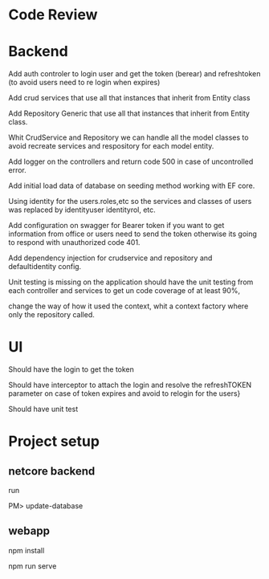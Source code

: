 # Code Review 
# Backend
Add auth controler to login user and get the token (berear) and refreshtoken (to avoid users need to re login when expires)

Add crud services that use all that instances that inherit from Entity class

Add Repository Generic that use all that instances that inherit from Entity class.

Whit CrudService and Repository we can handle all the model classes to avoid recreate services and respository for each model entity.

Add logger on the controllers and return code 500 in case of uncontrolled error.

Add initial load data of database on seeding method working with EF core.

Using identity for the users.roles,etc so the services and classes of users was replaced by identityuser identityrol, etc.

Add configuration on swagger for Bearer token if you want to get information from office or users need to send the token otherwise its going to respond with unauthorized code 401.

Add dependency injection for crudservice and repository and defaultidentity config.

Unit testing is missing on the application should have the unit testing  from each controller and services to get un code coverage of at least 90%,

change the way of how it used the context, whit a context factory where only the repository called.

# UI
Should  have  the login to get the token

Should have interceptor to attach the login and resolve the refreshTOKEN parameter on case of token expires and avoid to relogin for the users}

Should have unit test


# Project setup
## netcore backend

run 

PM> update-database 

## webapp

npm install

npm run serve

